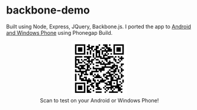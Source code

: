 # backbone-demo

Built using Node, Express, JQuery, Backbone.js. I ported the app to [Android and Windows Phone](https://build.phonegap.com/apps/1961198/share) using Phonegap Build.

<center><img src="BackboneExamplePGBuild.png"></center>
<center>Scan to test on your Android or Windows Phone!</center>

